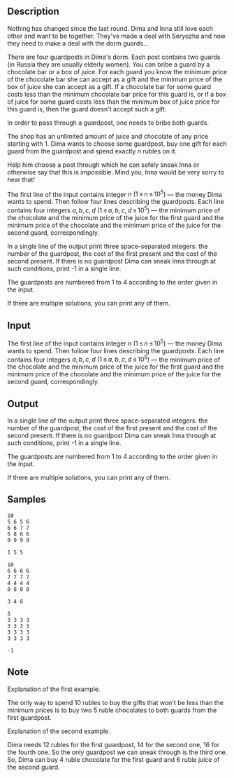 ## Description

<div><p>Nothing has changed since the last round. Dima and Inna still love each other and want to be together. They've made a deal with Seryozha and now they need to make a deal with the dorm guards...</p><p>There are four guardposts in Dima's dorm. Each post contains two guards (in Russia they are usually elderly women). You can bribe a guard by a chocolate bar or a box of juice. For each guard you know the minimum price of the chocolate bar she can accept as a gift and the minimum price of the box of juice she can accept as a gift. If a chocolate bar for some guard costs less than the minimum chocolate bar price for this guard is, or if a box of juice for some guard costs less than the minimum box of juice price for this guard is, then the guard doesn't accept such a gift.</p><p>In order to pass through a guardpost, one needs to bribe both guards.</p><p>The shop has an unlimited amount of juice and chocolate of any price starting with <span class="tex-span">1</span>. Dima wants to choose some guardpost, buy one gift for each guard from the guardpost and spend <span class="tex-font-style-bf">exactly</span> <span class="tex-span"><i>n</i></span> rubles on it.</p><p>Help him choose a post through which he can safely sneak Inna or otherwise say that this is impossible. Mind you, Inna would be very sorry to hear that!</p></div><div class="input-specification"><p>The first line of the input contains integer <span class="tex-span"><i>n</i>&nbsp;(1 ≤ <i>n</i> ≤ 10<sup class="upper-index">5</sup>)</span> — the money Dima wants to spend. Then follow four lines describing the guardposts. Each line contains four integers <span class="tex-span"><i>a</i>, <i>b</i>, <i>c</i>, <i>d</i>&nbsp;(1 ≤ <i>a</i>, <i>b</i>, <i>c</i>, <i>d</i> ≤ 10<sup class="upper-index">5</sup>)</span> — the minimum price of the chocolate and the minimum price of the juice for the first guard and the minimum price of the chocolate and the minimum price of the juice for the second guard, correspondingly.</p></div><div class="output-specification"><p>In a single line of the output print three space-separated integers: the number of the guardpost, the cost of the first present and the cost of the second present. If there is no guardpost Dima can sneak Inna through at such conditions, print -1 in a single line. </p><p>The guardposts are numbered from <span class="tex-span">1</span> to <span class="tex-span">4</span> according to the order given in the input.</p><p>If there are multiple solutions, you can print any of them.</p></div>


## Input

<p>The first line of the input contains integer <span class="tex-span"><i>n</i>&nbsp;(1 ≤ <i>n</i> ≤ 10<sup class="upper-index">5</sup>)</span> — the money Dima wants to spend. Then follow four lines describing the guardposts. Each line contains four integers <span class="tex-span"><i>a</i>, <i>b</i>, <i>c</i>, <i>d</i>&nbsp;(1 ≤ <i>a</i>, <i>b</i>, <i>c</i>, <i>d</i> ≤ 10<sup class="upper-index">5</sup>)</span> — the minimum price of the chocolate and the minimum price of the juice for the first guard and the minimum price of the chocolate and the minimum price of the juice for the second guard, correspondingly.</p>


## Output

<p>In a single line of the output print three space-separated integers: the number of the guardpost, the cost of the first present and the cost of the second present. If there is no guardpost Dima can sneak Inna through at such conditions, print -1 in a single line. </p><p>The guardposts are numbered from <span class="tex-span">1</span> to <span class="tex-span">4</span> according to the order given in the input.</p><p>If there are multiple solutions, you can print any of them.</p>


## Samples

```input1
10
5 6 5 6
6 6 7 7
5 8 6 6
9 9 9 9

```

```output1
1 5 5

```






```input2
10
6 6 6 6
7 7 7 7
4 4 4 4
8 8 8 8

```

```output2
3 4 6

```






```input3
5
3 3 3 3
3 3 3 3
3 3 3 3
3 3 3 3

```

```output3
-1

```




## Note

<p>Explanation of the first example.</p><p>The only way to spend 10 rubles to buy the gifts that won't be less than the minimum prices is to buy two 5 ruble chocolates to both guards from the first guardpost.</p><p>Explanation of the second example.</p><p>Dima needs 12 rubles for the first guardpost, 14 for the second one, 16 for the fourth one. So the only guardpost we can sneak through is the third one. So, Dima can buy 4 ruble chocolate for the first guard and 6 ruble juice of the second guard.</p>

